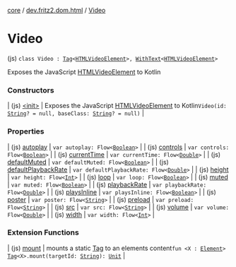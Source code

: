 [core](../../index.md) / [dev.fritz2.dom.html](../index.md) / [Video](./index.md)

# Video

(js) `class Video : `[`Tag`](../../dev.fritz2.dom/-tag/index.md)`<`[`HTMLVideoElement`](https://kotlinlang.org/api/latest/jvm/stdlib/org.w3c.dom/-h-t-m-l-video-element/index.html)`>, `[`WithText`](../../dev.fritz2.dom/-with-text/index.md)`<`[`HTMLVideoElement`](https://kotlinlang.org/api/latest/jvm/stdlib/org.w3c.dom/-h-t-m-l-video-element/index.html)`>`

Exposes the JavaScript [HTMLVideoElement](https://developer.mozilla.org/en/docs/Web/API/HTMLVideoElement) to Kotlin

### Constructors

| (js) [&lt;init&gt;](-init-.md) | Exposes the JavaScript [HTMLVideoElement](https://developer.mozilla.org/en/docs/Web/API/HTMLVideoElement) to Kotlin`Video(id: `[`String`](https://kotlinlang.org/api/latest/jvm/stdlib/kotlin/-string/index.html)`? = null, baseClass: `[`String`](https://kotlinlang.org/api/latest/jvm/stdlib/kotlin/-string/index.html)`? = null)` |

### Properties

| (js) [autoplay](autoplay.md) | `var autoplay: Flow<`[`Boolean`](https://kotlinlang.org/api/latest/jvm/stdlib/kotlin/-boolean/index.html)`>` |
| (js) [controls](controls.md) | `var controls: Flow<`[`Boolean`](https://kotlinlang.org/api/latest/jvm/stdlib/kotlin/-boolean/index.html)`>` |
| (js) [currentTime](current-time.md) | `var currentTime: Flow<`[`Double`](https://kotlinlang.org/api/latest/jvm/stdlib/kotlin/-double/index.html)`>` |
| (js) [defaultMuted](default-muted.md) | `var defaultMuted: Flow<`[`Boolean`](https://kotlinlang.org/api/latest/jvm/stdlib/kotlin/-boolean/index.html)`>` |
| (js) [defaultPlaybackRate](default-playback-rate.md) | `var defaultPlaybackRate: Flow<`[`Double`](https://kotlinlang.org/api/latest/jvm/stdlib/kotlin/-double/index.html)`>` |
| (js) [height](height.md) | `var height: Flow<`[`Int`](https://kotlinlang.org/api/latest/jvm/stdlib/kotlin/-int/index.html)`>` |
| (js) [loop](loop.md) | `var loop: Flow<`[`Boolean`](https://kotlinlang.org/api/latest/jvm/stdlib/kotlin/-boolean/index.html)`>` |
| (js) [muted](muted.md) | `var muted: Flow<`[`Boolean`](https://kotlinlang.org/api/latest/jvm/stdlib/kotlin/-boolean/index.html)`>` |
| (js) [playbackRate](playback-rate.md) | `var playbackRate: Flow<`[`Double`](https://kotlinlang.org/api/latest/jvm/stdlib/kotlin/-double/index.html)`>` |
| (js) [playsInline](plays-inline.md) | `var playsInline: Flow<`[`Boolean`](https://kotlinlang.org/api/latest/jvm/stdlib/kotlin/-boolean/index.html)`>` |
| (js) [poster](poster.md) | `var poster: Flow<`[`String`](https://kotlinlang.org/api/latest/jvm/stdlib/kotlin/-string/index.html)`>` |
| (js) [preload](preload.md) | `var preload: Flow<`[`String`](https://kotlinlang.org/api/latest/jvm/stdlib/kotlin/-string/index.html)`>` |
| (js) [src](src.md) | `var src: Flow<`[`String`](https://kotlinlang.org/api/latest/jvm/stdlib/kotlin/-string/index.html)`>` |
| (js) [volume](volume.md) | `var volume: Flow<`[`Double`](https://kotlinlang.org/api/latest/jvm/stdlib/kotlin/-double/index.html)`>` |
| (js) [width](width.md) | `var width: Flow<`[`Int`](https://kotlinlang.org/api/latest/jvm/stdlib/kotlin/-int/index.html)`>` |

### Extension Functions

| (js) [mount](../../dev.fritz2.dom/mount.md) | mounts a static [Tag](../../dev.fritz2.dom/-tag/index.md) to an elements content`fun <X : `[`Element`](https://kotlinlang.org/api/latest/jvm/stdlib/org.w3c.dom/-element/index.html)`> `[`Tag`](../../dev.fritz2.dom/-tag/index.md)`<X>.mount(targetId: `[`String`](https://kotlinlang.org/api/latest/jvm/stdlib/kotlin/-string/index.html)`): `[`Unit`](https://kotlinlang.org/api/latest/jvm/stdlib/kotlin/-unit/index.html) |

